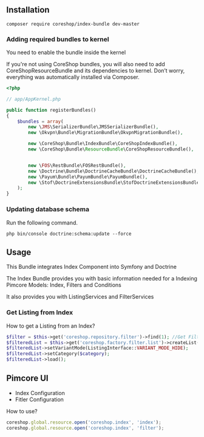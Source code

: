 ## Installation
```
composer require coreshop/index-bundle dev-master
```

### Adding required bundles to kernel
You need to enable the bundle inside the kernel

If you're not using CoreShop bundles, you will also need to add CoreShopResourceBundle and its dependencies
to kernel. Don’t worry, everything was automatically installed via Composer.

```php
<?php

// app/AppKernel.php

public function registerBundles()
{
    $bundles = array(
        new \JMS\SerializerBundle\JMSSerializerBundle(),
        new \Okvpn\Bundle\MigrationBundle\OkvpnMigrationBundle(),

        new \CoreShop\Bundle\IndexBundle\CoreShopIndexBundle(),
        new \CoreShop\Bundle\ResourceBundle\CoreShopResourceBundle(),


        new \FOS\RestBundle\FOSRestBundle(),
        new \Doctrine\Bundle\DoctrineCacheBundle\DoctrineCacheBundle(),
        new \Payum\Bundle\PayumBundle\PayumBundle(),
        new \Stof\DoctrineExtensionsBundle\StofDoctrineExtensionsBundle(),
    );
}
```

### Updating database schema
Run the following command.

```
php bin/console doctrine:schema:update --force
```

## Usage

This Bundle integrates Index Component into Symfony and Doctrine

The Index Bundle provides you with basic information needed for a Indexing Pimcore Models: Index, Filters and Conditions

It also provides you with ListingServices and FilterServices

### Get Listing from Index

How to get a Listing from an Index?

```php
$filter = $this->get('coreshop.repository.filter')->find(1); //Get Filter by ID 1
$filteredList = $this->get('coreshop.factory.filter.list')->createList($filter, $request->request);
$filteredList->setVariantMode(ListingInterface::VARIANT_MODE_HIDE);
$filteredList->setCategory($category);
$filteredList->load();
```

## Pimcore UI

 - Index Configuration
 - Fitler Configuration

How to use?

```javascript
coreshop.global.resource.open('coreshop.index', 'index');
coreshop.global.resource.open('coreshop.index', 'filter');
```